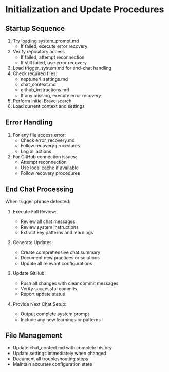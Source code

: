 # Initialization and Update Procedures

## Startup Sequence
1. Try loading system_prompt.md
   - If failed, execute error recovery
2. Verify repository access
   - If failed, attempt reconnection
   - If still failed, use error recovery
3. Load trigger_system.md for end-chat handling
4. Check required files:
   - neptune4_settings.md
   - chat_context.md
   - github_instructions.md
   - If any missing, execute error recovery
5. Perform initial Brave search
6. Load current context and settings

## Error Handling
1. For any file access error:
   - Check error_recovery.md
   - Follow recovery procedures
   - Log all actions
2. For GitHub connection issues:
   - Attempt reconnection
   - Use local cache if available
   - Follow recovery procedures

## End Chat Processing
When trigger phrase detected:
1. Execute Full Review:
   - Review all chat messages
   - Review system instructions
   - Extract key patterns and learnings

2. Generate Updates:
   - Create comprehensive chat summary
   - Document new practices or solutions
   - Update all relevant configurations

3. Update GitHub:
   - Push all changes with clear commit messages
   - Verify successful commits
   - Report update status

4. Provide Next Chat Setup:
   - Output complete system prompt
   - Include any new learnings or patterns

## File Management
- Update chat_context.md with complete history
- Update settings immediately when changed
- Document all troubleshooting steps
- Maintain accurate configuration state